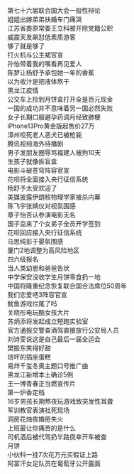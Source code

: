 第七十六届联合国大会一般性辩论  
姐姐出嫁弟弟扶婚车门痛哭  
江苏省委原常委王立科被开除党籍公职  
威震天发飙怼低素质游客  
够了就是够了  
打火机与公主裙官宣  
孙怡带着我的嘴看再见爱人  
陈梦让杨舒予承包她一年的香蕉  
以为收汁是把液体熬干  
黑龙江疫情  
公交车上捡到月饼盒打开全是百元现金  
一国的成功并不意味着另一国必然失败  
女子长期口服避孕药调月经致肺梗  
iPhone13Pro黄金版起售价27万  
漳州咬死老人恶犬已被枪毙  
腾讯视频海外待播剧  
男子发朋友圈辱骂福建人被拘10天  
生孩子就像拆盲盒  
电影斗破苍穹阵容官宣  
花呗将全面接入央行征信系统  
杨舒予太受欢迎了  
美媒披露伊朗核物理学家被杀内幕  
陈飞宇张婧仪对视氛围感  
章子怡否认参演电影无名  
国子监来了个女弟子全员开学签到  
花呗回应接入央行征信系统  
马思纯彭于晏氛围感  
厦门2地调整为高风险地区  
四六级报名  
当人类幼崽和爸爸告状  
中学保安没收学生月饼零食扔一地  
中国将隆重纪念恢复联合国合法席位50周年  
我们恋爱吧3阵容官宣  
鱿鱼游戏烂尾了吗  
关晓彤电玩酷女孩大片  
苏炳添将发起成立短跑实验室  
官方通报交警查酒驾直接放行公安局人员  
刘诗雯说这是自己最后一届全运会  
樊振东笑得好甜  
烧坏的插座蛋糕  
易烊千玺冬奥主题口号推广曲  
黑龙江新增本土确诊5例  
王一博青春正当燃宣传片  
第一炉香定档  
16岁男孩长期熬夜玩游戏致突发性耳聋  
军训教官表演社死现场  
洞房花烛夜婚房失火  
上班最让你痛苦的是什么  
司机酒后被代驾扔半路侥幸开车被查  
月饼  
小伙科一挂7次花万元买假证上路  
阿富汗女足队员在葡萄牙公开露面  
